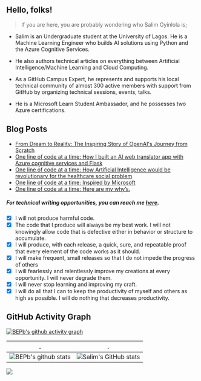 ## Hello, folks!

> If you are here, you are probably wondering who Salim Oyinlola is; 

- Salim is an Undergraduate student at the University of Lagos. He is a Machine Learning Engineer who builds AI solutions using Python and the Azure Cognitive Services. 

- He also authors technical articles on everything between Artificial Intelligence/Machine Learning and Cloud Computing. 

- As a GitHub Campus Expert, he represents and supports his local technical community of almost 300 active members with support from GitHub by organizing technical sessions, events, talks. 

- He is a Microsoft Learn Student Ambassador, and he possesses two Azure certifications.
 
 
## Blog Posts
<!-- HASHNODE:START -->
- [From Dream to Reality: The Inspiring Story of OpenAI&#39;s Journey from Scratch](https://heyhi.dev/from-dream-to-reality-the-inspiring-story-of-openais-journey-from-scratch)
- [One line of code at a time: How I built an AI web translator app with Azure cognitive services and Flask](https://heyhi.dev/one-line-of-code-at-a-time-how-i-built-an-ai-web-translator-app-with-azure-cognitive-services-and-flask)
- [One line of code at a time: How Artificial Intelligence would be revolutionary for the healthcare social problem](https://heyhi.dev/one-line-of-code-at-a-time-how-artificial-intelligence-would-be-revolutionary-for-the-healthcare-social-problem)
- [One line of code at a time: Inspired by Microsoft](https://heyhi.dev/one-line-of-code-at-a-time-inspired-by-microsoft)
- [One line of code at a time: Here are my why’s.](https://heyhi.dev/one-line-of-code-at-a-time-here-are-my-whys)
<!-- HASHNODE:END -->

##### For technical writing opportunities, you can reach me [here](mailto:salimoyinlola@gmail.com). 


- [x] I will not produce harmful code.
- [x] The code that I produce will always be my best work. I will not knowingly allow code that is defective either in behavior or structure to accumulate. 
- [x] I will produce, with each release, a quick, sure, and repeatable proof that every element of the code works as it should. 
- [x] I will make frequent, small releases so that I do not impede the progress of others
- [x] I will fearlessly and relentlessly improve my creations at every opportunity. I will never degrade them.
- [x] I will never stop learning and improving my craft.   
- [x] I will do all that I can to keep the productivity of myself and others as high as possible. I will do nothing that decreases productivity.

<!--   GitHub stats graph -->
## GitHub Activity Graph
[![BEPb's github activity graph](https://github-readme-activity-graph.cyclic.app/graph?username=salimcodes&theme=github-compact)](https://github.com/salimcodes/github-readme-activity-graph)

| .                                                                                                                                       | .                                                                                                                         |
|-----------------------------------------------------------------------------------------------------------------------------------------|---------------------------------------------------------------------------------------------------------------------------|
| ![BEPb's github stats](https://github-readme-stats.vercel.app/api?username=salimcodes&show_icons=true&theme=radical&include_all_commits=true) | ![Salim's GitHub stats](https://github-readme-stats.vercel.app/api/top-langs/?username=BEPb&theme=radical&layout=compact) |

<img src="https://github-readme-streak-stats.herokuapp.com/?user=salimcodes"></img>
